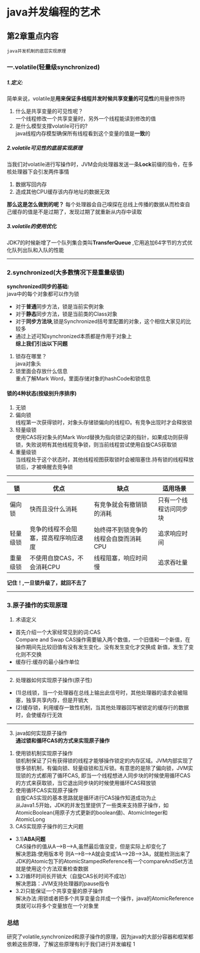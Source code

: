 # java并发编程的艺术
## 第2章重点内容
    java并发机制的底层实现原理
### 一.volatile(轻量级synchronized)
##### 1.定义:  
简单来说，volatile是**用来保证多线程并发时候共享变量的可见性**的用量修饰符  
1) 什么是共享变量的可见性呢？  
一个线程修改一个共享变量时，另外一个线程能读到修改的值  
2) 是什么模型支撑volatile可行的?  
java线程内存模型确保所有线程看到这个变量的值是**一致**的
##### 2.volatile可见性的底层实现原理
当我们对volatile进行写操作时，JVM会向处理器发送一条**Lock**前缀的指令，在多核处理器下会引发两件事情  
1) 数据写回内存
2) 造成其他CPU缓存该内存地址的数据无效  
  
**那么这是怎么做到的呢？**
每个处理器会自己嗅探在总线上传播的数据从而检查自己缓存的值是不是过期了，发现过期了就重新从内存中读取
##### 3.volatile的使用优化
JDK7的时候新增了一个队列集合类叫**TransferQueue** ,它用追加64字节的方式优化队列出队和入队的性能  

---
### 2.synchronized(大多数情况下是重量级锁)
 **synchronized同步的基础:**  
  java中的每个对象都可以作为锁
  * 对于**普通**同步方法，锁是当前实例对象
  * 对于**静态**同步方法，锁是当前类的Class对象
  * 对于**同步方法块**,锁是Synchronized括号里配置的对象，这个相信大家见的比较多
  * 通过上述可知synchronized本质都是作用于对象上  
**综上我们引出以下问题**
  1) 锁存在哪里？  
java对象头
  2) 锁里面会存放什么信息  
重点了解Mark Word，里面存储对象的hashCode和锁信息
#### 锁的4种状态(按级别升序排序)
1. 无锁
2. 偏向锁  
线程第一次获得锁时，对象头存储锁偏向的线程ID。有竞争出现时才会释放锁
3. 轻量级锁  
使用CAS将对象头的Mark Word替换为指向锁记录的指针，如果成功则获得锁，失败说明有其他线程竞争锁，则当前线程尝试使用自旋CAS获取锁
4. 重量级锁  
当线程处于这个状态时，其他线程视图获取锁时会被阻塞住.持有锁的线程释放锁后，才被唤醒去竞争锁

---

|  锁   |  优点  | 缺点   |   适用场景|
|  ----  | ----  | ----   |   ----| 
| 偏向锁  | 快而且没什么消耗 | 有竞争就会有撤销锁的消耗  |只有一个线程访问同步块 |
| 轻量级锁  | 竞争的线程不会阻塞，提高程序响应速度 | 始终得不到锁竞争的线程会自旋而消耗CPU |追求响应时间 |
| 重量级锁  | 不使用自旋CAS，不会消耗CPU | 线程阻塞，响应时间慢 | 追求吞吐量 |


**记住！,一旦锁升级了，就回不去了**

---
### 3.原子操作的实现原理
1. 术语定义  
* 首先介绍一个大家经常见到的词:CAS  
Compare and Swap
CAS操作需要输入两个数值，一个旧值和一个新值，在操作期间先比较旧值有没有发生变化，没有发生变化才交换成
新值，发生了变化则不交换
* 缓存行:缓存的最小操作单位
---
2. 处理器如何实现原子操作(原子性)  
* (1)总线锁，当一个处理器在总线上输出此信号时，其他处理器的请求会被阻塞，独享共享内存，但是开销大
* (2)缓存锁，利用缓存一致性机制，当其他处理器回写被锁定的缓存行的数据时，会使缓存行无效

---
3. java如何实现原子操作  
**通过锁和循环CAS的方式来实现原子操作**  
1) 使用锁机制实现原子操作  
锁机制保证了只有获得锁的线程才能够操作锁定的内存区域。JVM内部实现了很多锁机制，有偏向锁、轻量级锁和互斥锁。有意思的是除了偏向锁，JVM实现锁的方式都用了循环CAS,
即当一个线程想进人同步块的时候使用循环CAS的方式来获取锁，当它退出同步块的时候使用循环CAS释放锁
2) 使用循环CAS实现原子操作  
自旋CAS实现的基本思路就是循环进行CAS操作知道成功为止  
从Java1.5开始，JDK的并发包里提供了一些类来支持原子操作，如AtomicBoolean(用原子方式更新的boolean値)、AtomicInteger和AtomicLong
3) CAS实现原子操作的三大问题
* 3.1)**ABA问题**  
CAS操作的值从A-->B-->A,虽然最后值没变，但是实际上却变化了  
解决思路:使用版本号
则A-->B-->A就会变成1A-->2B-->3A，就能检测出来了  
JDK的Atomic包下的AtomicStampedReference有一个compareAndSet方法就是使用这个方法双重检查数据
* 3.2)循环时间长开销大（自旋CAS长时间不成功）  
解决思路：JVM支持处理器的pause指令
* 3.2)只能保证一个共享变量的原子操作  
解决办法:用锁或者把多个共享变量合并成一个操作，java的AtomicReference类就可以将多个变量放在一个对象里


### 总结
研究了volatile,synchronized和原子操作的原理，因为java的大部分容器和框架都依赖这些原理，了解这些原理有利于我们进行并发编程
1